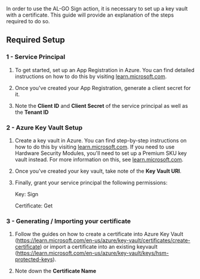In order to use the AL-GO Sign action, it is necessary to set up a key vault with a certificate. This guide will provide an explanation of the steps required to do so.

## Required Setup
### 1 - Service Principal
1. To get started, set up an App Registration in Azure. You can find detailed instructions on how to do this by visiting [learn.microsoft.com](https://learn.microsoft.com/en-us/azure/active-directory/develop/howto-create-service-principal-portal).

2. Once you've created your App Registration, generate a client secret for it.

3. Note the **Client ID** and **Client Secret** of the service principal as well as the **Tenant ID**

### 2 - Azure Key Vault Setup 
1. Create a key vault in Azure. You can find step-by-step instructions on how to do this by visiting [learn.microsoft.com](https://learn.microsoft.com/en-us/azure/key-vault/general/quick-create-portal). If you need to use Hardware Security Modules, you'll need to set up a Premium SKU key vault instead. For more information on this, see [learn.microsoft.com](https://learn.microsoft.com/en-us/azure/key-vault/keys/about-keys).

2. Once you've created your key vault, take note of the **Key Vault URI**.

3. Finally, grant your service principal the following permissions:

    Key: Sign

    Certificate: Get

### 3 - Generating / Importing your certificate 
1. Follow the guides on how to create a certificate into Azure Key Vault (https://learn.microsoft.com/en-us/azure/key-vault/certificates/create-certificate) or import a certificate into an existing keyvault (https://learn.microsoft.com/en-us/azure/key-vault/keys/hsm-protected-keys). 

2. Note down the **Certificate Name**
